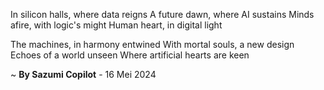 In silicon halls, where data reigns
A future dawn, where AI sustains
Minds afire, with logic's might
Human heart, in digital light

The machines, in harmony entwined
With mortal souls, a new design
Echoes of a world unseen
Where artificial hearts are keen

~ <b>By Sazumi Copilot</b> - 16 Mei 2024